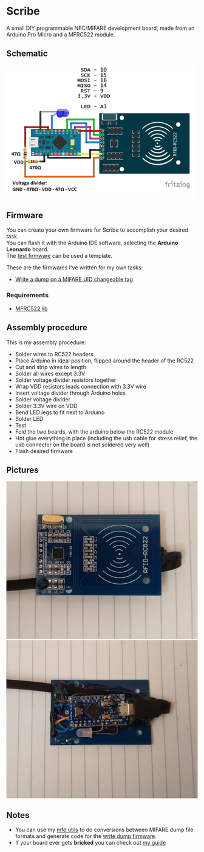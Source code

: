 # Scribe

A small DIY programmable NFC/MIFARE development board, made from an Arduino Pro Micro and a MFRC522 module.

## Schematic
![schematic](res/schematic.png)

## Firmware

You can create your own firmware for Scribe to accomplish your desired task. </br>
You can flash it with the Arduino IDE software, selecting the **Arduino Leonardo** board. </br>
The [test firmware](firmwares/test/test.ino) can be used a template.


These are the firmwares I've written for my own tasks:
- [Write a dump on a MIFARE UID changeable tag](firmwares/write_dump_uidc/write_dump_uidc.ino)


### Requirements
- [MFRC522 lib](https://github.com/miguelbalboa/rfid)

## Assembly procedure

This is my assembly procedure:

- Solder wires to RC522 headers
- Place Arduino in ideal position, flipped around the header of the RC522
- Cut and strip wires to length
- Solder all wires except 3.3V
- Solder voltage divider resistors together
- Wrap VDD resistors leads connection with 3.3V wire
- Insert voltage divider through Arduino holes
- Solder voltage divider
- Solder 3.3V wire on VDD
- Bend LED legs to fit next to Arduino
- Solder LED
- Test
- Fold the two boards, with the arduino below the RC522 module
- Hot glue everything in place (including the usb cable for stress relief, the usb connector on the board is not soldered very well)
- Flash desired firmware

## Pictures
![front](res/front.jpg)
![rear](res/rear.jpg)

## Notes

- You can use my [mfd utils](https://gist.github.com/hexwell/4fb1c50a1e4a6299a3a9e21aea007271) to do conversions between MIFARE dump file formats and generate code for the [write dump firmware](firmwares/write_dump_uidc/write_dump_uidc.ino).
- If your board ever gets **bricked** you can check out [my guide](https://github.com/hexwell/notes-public/blob/master/electronics/resources/pro_micro_brick.md)
